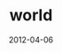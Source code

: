 ---
categories:
- Development
- VIM
date: "2012-04-06"
description: hello
  for Vim.
slug: slug
tags:
- .vimrc
- plugins
- spf13-vim
- vim
title: world
draft: false
---
